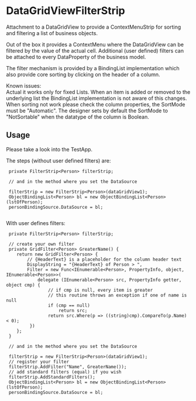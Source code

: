 # DataGridViewFilterStrip
Attachment to a DataGridView to provide a ContextMenuStrip for sorting and filtering a list of business objects.

Out of the box it provides a ContextMenu where the DataGridView can be filtered by the value of the actual cell.
Additional  (user defined) filters can be attached to every DataProperty of the business model.

The filter mechanism is provided by a BindingList implementation which also provide core sorting by clicking on the header of a column.

Known issues:   
Actual it works only for fixed Lists. When an item is added or removed to the underlying list the BindingList implementation is not aware of this changes.  
When sorting not work please check the column properties, the SortMode must be "Automatic". The designer sets by default the SortMode to "NotSortable" when the datatype of the column is Boolean.   

## Usage

Please take a look into the TestApp.

The steps (without user defined filters) are:

```
 private FilterStrip<Person> filterStrip;
 
 // and in the method where you set the DataSource
 
 filterStrip = new FilterStrip<Person>(dataGridView1);
 ObjectBindingList<Person> bl = new ObjectBindingList<Person>(lstOfPerson);
 personBindingSource.DataSource = bl;
 
 ```
 With user defines filters:
 
```
 private FilterStrip<Person> filterStrip;
 
 // create your own filter
 private GridFilter<Person> GreaterName() {
    return new GridFilter<Person> {
        // {HeaderText} is a placeholder for the column header text
        DisplayString = "{HeaderText} of Person > ",
        Filter = new Func<IEnumerable<Person>, PropertyInfo, object, IEnumerable<Person>>(
            delegate (IEnumerable<Person> src, PropertyInfo getter, object cmp) {
                // if cmp is null, every item is greater
                // this routine throws an exception if one of name is null
                if (cmp == null)
                    return src;
                return src.Where(p => ((string)cmp).CompareTo(p.Name) < 0);
         })
    };
 }
 
 // and in the method where you set the DataSource
 
 filterStrip = new FilterStrip<Person>(dataGridView1);
 // register your filter
 filterStrip.AddFilter("Name", GreaterName());
 // add standard filters (equal) if you wish
 filterStrip.AddStandardFilters();
 ObjectBindingList<Person> bl = new ObjectBindingList<Person>(lstOfPerson);
 personBindingSource.DataSource = bl;
 
 ```
 
